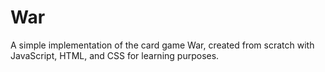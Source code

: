 # War
A simple implementation of the card game War, created from scratch with JavaScript, HTML, and CSS for learning purposes.
